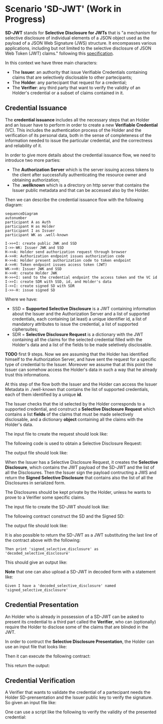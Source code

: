 # Scenario 'SD-JWT' (Work in Progress)
 
**SD-JWT** stands for **Selective Disclosure for JWTs** that is 
"a mechanism for selective disclosure of individual elements of a JSON object used as the payload of a JSON Web Signature (JWS) structure. It encompasses various applications, including but not limited to the selective disclosure of JSON Web Token (JWT) claims." following this [specification](https://datatracker.ietf.org/doc/draft-ietf-oauth-selective-disclosure-jwt/).

In this context we have three main characters:

- The **Issuer**: an authority that issue Verifiable Credentials containing claims that are selectively disclosable to other partecipants;
- The **Holder**: any partecipant that request for a credential;
- The **Verifier**: any third party that want to verify the validity of an Holder's credential or a subset of claims contained in it.

## Credential Issuance

The **credential issuance** includes all the necessary steps that an Holder and an Issuer have to perform in order to create a new **Verifiable Credential** (VC).
This includes the authentication process of the Holder and the verification of its personal data, both in the sense of completeness of the information needed to issue the particular credential, and the correctness and reliability of it.

In order to give more details about the credential issuance flow, we need to introduce two more parties:
- The **Authorization Server** which is the server issuing access tokens to the client after successfully authenticating the resource owner and obtaining authorization;
- The **.wellknown** which is a directory on http server that contains the Issuer public metadata and that can be accessed also by the Holder.

Then we can describe the credential issuance flow with the following diagram:

```mermaid
sequenceDiagram
autonumber
participant A as Auth
participant H as Holder
participant I as Issuer
participant WK as .well-known

I->>+I: create public JWK and SSD
I->>-WK: Issuer JWK and SSD
H->>A: Holder send authorization request through browser
A->>H: Authorization endpoint issues authorization code
H->>A: Holder present authorization code to token endpoint
A->>H: Token endpoint issues access token (JWT)
WK->>H: Issuer JWK and SSD
H->>H: create Holder JWK
H->>+I: send to the credential endpoint the access token and the VC id
I->>I: create SDR with SSD, id, and Holder's data
I->>I: create signed SD with SDR
I->>-H: issue signed SD
```
Where we have:
- SSD = **Supported Selective Disclosure** is a JWT containing information about the Issuer and the Authorization Server and a list of supported credentials, each containing (at least) a unique identifier id, a list of mandatory attributes to issue the credential, a list of supported ciphersuites;
- SDR = **Selective Disclosure Request** is a dictionary with the JWT containing all the claims for the selected credential filled with the Holder's data and a list of the fields to be made seletively disclosable.

**TODO** first 9 steps. Now we are assuming that the Holder has identified himself to the Authorization Server, and have sent the request for a specific type of credential to the Issuer. Moreover we assume that at this point the Issuer can somehow access the Holder's data in such a way that he already trust this informations.

At this step of the flow both the Issuer and the Holder can access the Issuer Metadata in ./well-known that contains the list of supported credentials, each of them identified by a unique **id**.

The Issuer checks that the id selected by the Holder corresponds to a supported credential, and construct a **Selective Disclosure Request** which contains a list **fields** of the claims that must be made selectively disclosable, and a dictionary **object** containing all the claims with the Holder's data.

The input file to create the request should look like:

[](../_media/examples/zencode_cookbook/sd_jwt/create_request.json ':include :type=code json')

The following code is used to obtain a Selective Disclosure Request:

[](../_media/examples/zencode_cookbook/sd_jwt/create_request.zen ':include :type=code gherkin')

The output file should look like:

[](../_media/examples/zencode_cookbook/sd_jwt/create_request_out.json  ':include :type=code json')

When the Issuer has a Selective Disclosure Request, 
it creates the **Selective Disclosure**, which contains the JWT payload of the SD-JWT and the list of all the Disclosures.
Then the Issuer sign the payload contructing a JWS and return the **Signed Selective Disclosure** that contains also the list of all the Disclosures in serialized form.

The Disclosures should be kept private by the Holder, unless he wants to prove to a Verifier some specific claims.

The input file to create the SD-JWT should look like:

[](../_media/examples/zencode_cookbook/sd_jwt/create_signed_sd.json ':include :type=code json')

The following contract construct the SD and the Signed SD:

[](../_media/examples/zencode_cookbook/sd_jwt/create_signed_sd.zen ':include :type=code gherkin')

The output file should look like:

[](../_media/examples/zencode_cookbook/sd_jwt/create_signed_sd_out.json  ':include :type=code json')

It is also possible to return the SD-JWT as a JWT substituting the last line of the contract above with the following:

```gherkin
Then print 'signed_selective_disclosure' as 'decoded_selective_disclosure'
```

This should give an output like:

[](../_media/examples/zencode_cookbook/sd_jwt/create_signed_sd_out_sdjwt.json  ':include :type=code json')

**Note** that one can also upload a SD-JWT in decoded form with a statement like:

```gherkin
Given I have a 'decoded_selective_disclosure' named 'signed_selective_disclosure'
```

## Credential Presentation

An Holder who is already in possession of a SD-JWT can be asked to present its credential to a third part called the **Verifier**, who can (optionally) require the Holder to disclose some of the claims that are blinded in the JWT.

In order to contruct the **Selective Disclosure Presentation**, the Holder can use an input file that looks like:

[](../_media/examples/zencode_cookbook/sd_jwt/presentation.json ':include :type=code json')

Then it can execute the following contract:

[](../_media/examples/zencode_cookbook/sd_jwt/presentation.zen ':include :type=code gherkin')

This return the output:

[](../_media/examples/zencode_cookbook/sd_jwt/presentation_out.json ':include :type=code json')

## Credential Verification

A Verifier that wants to validate the credential of a partecipant needs the Holder SD-prensentation and the Issuer public key to verify the signature.
So given an input file like:

[](../_media/examples/zencode_cookbook/sd_jwt/verify_cred.json ':include :type=code json')

One can use a script like the following to verify the validity of the presented credential:

[](../_media/examples/zencode_cookbook/sd_jwt/verify_cred.zen ':include :type=code gherkin')
